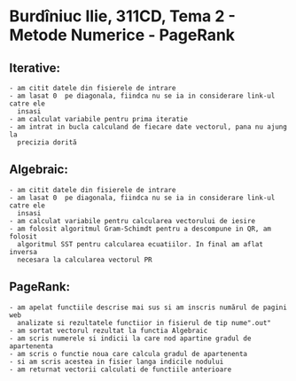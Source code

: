 # Burdîniuc Ilie, 311CD, Tema 2 - Metode Numerice - PageRank

## Iterative:
	- am citit datele din fisierele de intrare
	- am lasat 0  pe diagonala, fiindca nu se ia in considerare link-ul catre ele
	  insasi
	- am calculat variabile pentru prima iteratie
	- am intrat in bucla calculand de fiecare date vectorul, pana nu ajung la 
	  precizia dorită

## Algebraic:
	- am citit datele din fisierele de intrare
	- am lasat 0  pe diagonala, fiindca nu se ia in considerare link-ul catre ele
	  insasi
	- am calculat variabile pentru calcularea vectorului de iesire
	- am folosit algoritmul Gram-Schimdt pentru a descompune in QR, am folosit 
	  algoritmul SST pentru calcularea ecuatiilor. In final am aflat inversa
	  necesara la calcularea vectorul PR

## PageRank:
	- am apelat functiile descrise mai sus si am inscris numărul de pagini web 
	  analizate si rezultatele functiior in fisierul de tip nume".out"
	- am sortat vectorul rezultat la functia Algebraic
	- am scris numerele si indicii la care nod apartine gradul de apartenenta
	- am scris o functie noua care calcula gradul de apartenenta
	- si am scris acestea in fisier langa indicile nodului
	- am returnat vectorii calculati de functiile anterioare